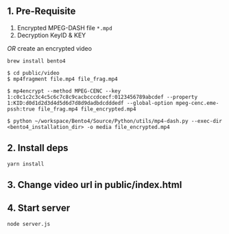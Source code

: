 ## 1. Pre-Requisite

1. Encrypted MPEG-DASH file `*.mpd`
2. Decryption KeyID & KEY

*OR* create an encrypted video

`brew install bento4`

```
$ cd public/video
$ mp4fragment file.mp4 file_frag.mp4

$ mp4encrypt --method MPEG-CENC --key 1:c0c1c2c3c4c5c6c7c8c9cacbcccdcecf:0123456789abcdef --property 1:KID:d0d1d2d3d4d5d6d7d8d9dadbdcdddedf --global-option mpeg-cenc.eme-pssh:true file_frag.mp4 file_encrypted.mp4

$ python ~/workspace/Bento4/Source/Python/utils/mp4-dash.py --exec-dir <bento4_installation_dir> -o media file_encrypted.mp4
```

## 2. Install deps

`yarn install`

## 3. Change video url in public/index.html

## 4. Start server

`node server.js`
